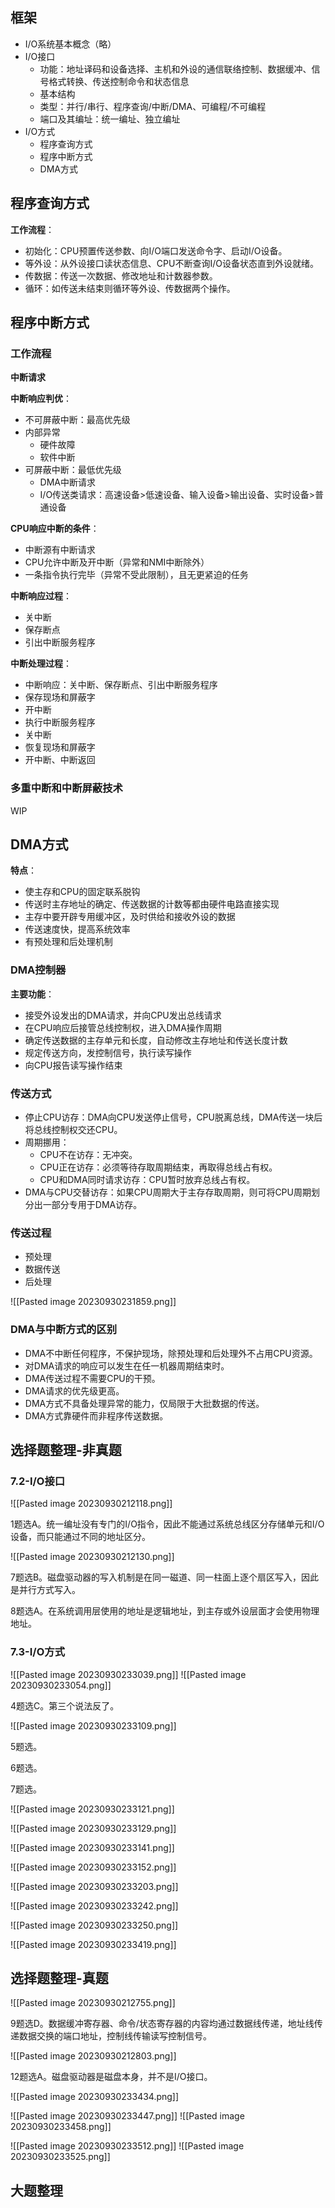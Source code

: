 
## 框架

- I/O系统基本概念（略）
- I/O接口
	- 功能：地址译码和设备选择、主机和外设的通信联络控制、数据缓冲、信号格式转换、传送控制命令和状态信息
	- 基本结构
	- 类型：并行/串行、程序查询/中断/DMA、可编程/不可编程
	- 端口及其编址：统一编址、独立编址
- I/O方式
	- 程序查询方式
	- 程序中断方式
	- DMA方式

## 程序查询方式

**工作流程**：
- 初始化：CPU预置传送参数、向I/O端口发送命令字、启动I/O设备。
- 等外设：从外设接口读状态信息、CPU不断查询I/O设备状态直到外设就绪。
- 传数据：传送一次数据、修改地址和计数器参数。
- 循环：如传送未结束则循环等外设、传数据两个操作。

## 程序中断方式

### 工作流程

**中断请求**

**中断响应判优**：
- 不可屏蔽中断：最高优先级
- 内部异常
	- 硬件故障
	- 软件中断
- 可屏蔽中断：最低优先级
	- DMA中断请求
	- I/O传送类请求：高速设备>低速设备、输入设备>输出设备、实时设备>普通设备

**CPU响应中断的条件**：
- 中断源有中断请求
- CPU允许中断及开中断（异常和NMI中断除外）
- 一条指令执行完毕（异常不受此限制），且无更紧迫的任务

**中断响应过程**：
- 关中断
- 保存断点
- 引出中断服务程序

**中断处理过程**：
- 中断响应：关中断、保存断点、引出中断服务程序
- 保存现场和屏蔽字
- 开中断
- 执行中断服务程序
- 关中断
- 恢复现场和屏蔽字
- 开中断、中断返回

### 多重中断和中断屏蔽技术

WIP

## DMA方式

**特点**：
- 使主存和CPU的固定联系脱钩
- 传送时主存地址的确定、传送数据的计数等都由硬件电路直接实现
- 主存中要开辟专用缓冲区，及时供给和接收外设的数据
- 传送速度快，提高系统效率
- 有预处理和后处理机制

### DMA控制器

**主要功能**：
- 接受外设发出的DMA请求，并向CPU发出总线请求
- 在CPU响应后接管总线控制权，进入DMA操作周期
- 确定传送数据的主存单元和长度，自动修改主存地址和传送长度计数
- 规定传送方向，发控制信号，执行读写操作
- 向CPU报告读写操作结束

### 传送方式

- 停止CPU访存：DMA向CPU发送停止信号，CPU脱离总线，DMA传送一块后将总线控制权交还CPU。
- 周期挪用：
	- CPU不在访存：无冲突。
	- CPU正在访存：必须等待存取周期结束，再取得总线占有权。
	- CPU和DMA同时请求访存：CPU暂时放弃总线占有权。
- DMA与CPU交替访存：如果CPU周期大于主存存取周期，则可将CPU周期划分出一部分专用于DMA访存。

### 传送过程

- 预处理
- 数据传送
- 后处理

![[Pasted image 20230930231859.png]]

### DMA与中断方式的区别

- DMA不中断任何程序，不保护现场，除预处理和后处理外不占用CPU资源。
- 对DMA请求的响应可以发生在任一机器周期结束时。
- DMA传送过程不需要CPU的干预。
- DMA请求的优先级更高。
- DMA方式不具备处理异常的能力，仅局限于大批数据的传送。
- DMA方式靠硬件而非程序传送数据。

## 选择题整理-非真题

### 7.2-I/O接口

![[Pasted image 20230930212118.png]]

1题选A。统一编址没有专门的I/O指令，因此不能通过系统总线区分存储单元和I/O设备，而只能通过不同的地址区分。

![[Pasted image 20230930212130.png]]

7题选B。磁盘驱动器的写入机制是在同一磁道、同一柱面上逐个扇区写入，因此是并行方式写入。

8题选A。在系统调用层使用的地址是逻辑地址，到主存或外设层面才会使用物理地址。

### 7.3-I/O方式

![[Pasted image 20230930233039.png]]
![[Pasted image 20230930233054.png]]

4题选C。第三个说法反了。

![[Pasted image 20230930233109.png]]

5题选。

6题选。

7题选。

![[Pasted image 20230930233121.png]]

![[Pasted image 20230930233129.png]]

![[Pasted image 20230930233141.png]]

![[Pasted image 20230930233152.png]]

![[Pasted image 20230930233203.png]]

![[Pasted image 20230930233242.png]]

![[Pasted image 20230930233250.png]]

![[Pasted image 20230930233419.png]]

## 选择题整理-真题

![[Pasted image 20230930212755.png]]

9题选D。数据缓冲寄存器、命令/状态寄存器的内容均通过数据线传递，地址线传递数据交换的端口地址，控制线传输读写控制信号。

![[Pasted image 20230930212803.png]]

12题选A。磁盘驱动器是磁盘本身，并不是I/O接口。

![[Pasted image 20230930233434.png]]

![[Pasted image 20230930233447.png]]
![[Pasted image 20230930233458.png]]

![[Pasted image 20230930233512.png]]
![[Pasted image 20230930233525.png]]

## 大题整理